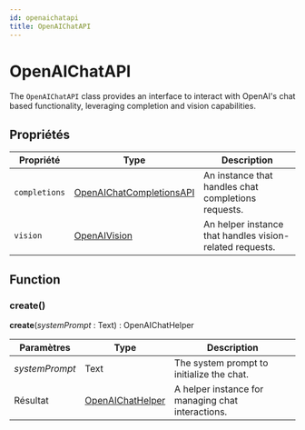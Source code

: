 ```yaml
---
id: openaichatapi
title: OpenAIChatAPI
---
```


# OpenAIChatAPI

The `OpenAIChatAPI` class provides an interface to interact with OpenAI's chat based functionality, leveraging completion and vision capabilities.

## Propriétés

| Propriété     | Type                                                    | Description                                                              |
| ------------- | ------------------------------------------------------- | ------------------------------------------------------------------------ |
| `completions` | [OpenAIChatCompletionsAPI](OpenAIChatCompletionsAPI.md) | An instance that handles chat completions requests.      |
| `vision`      | [OpenAIVision](OpenAIVision.md)                         | An helper instance that handles vision-related requests. |

## Function

### create()

**create**(*systemPrompt* : Text) : OpenAIChatHelper

| Paramètres     | Type                                    | Description                                                       |
| -------------- | --------------------------------------- | ----------------------------------------------------------------- |
| *systemPrompt* | Text                                    | The system prompt to initialize the chat.         |
| Résultat       | [OpenAIChatHelper](OpenAIChatHelper.md) | A helper instance for managing chat interactions. |
